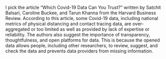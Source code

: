 I pick the article “Which Covid-19 Data Can You Trust?” written by Satchit Balsari, Caroline Buckee, and Tarun Khanna from the Harvard Business Review. According to this article, some Covid-19 data, including national metrics of physical distancing and contact tracing data, are over-aggregated or too limited as well as provided by lack of expertise or reliability. The authors also suggest the importance of transparency, thoughtfulness, and open platforms for data. This is because the opened data allows people, including other researchers, to review, suggest, and check the data and prevents data providers from missing information. 
